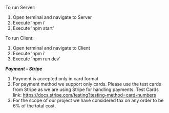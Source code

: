 To run Server: 
1. Open terminal and navigate to Server
2. Execute 'npm i'
3. Execute 'npm start'


To run Client: 
1. Open terminal and navigate to Client
2. Execute 'npm i'
3. Execute 'npm run dev'


***Payment - Stripe***
1. Payment is accepted only in card format
2. For payment method we support only cards. Please use the test cards from Stripe as we are using Stripe for handling payments.
    Test Cards link: https://docs.stripe.com/testing?testing-method=card-numbers
3. For the scope of our project we have considered tax on any order to be 6% of the total cost.
    
